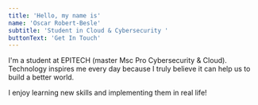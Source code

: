 ```yaml
---
title: 'Hello, my name is'
name: 'Oscar Robert-Besle'
subtitle: 'Student in Cloud & Cybersecurity '
buttonText: 'Get In Touch'
---
```


I'm a student at EPITECH (master Msc Pro Cybersecurity & Cloud).
Technology inspires me every day because I truly believe it can help us to build a better world.

I enjoy learning new skills and implementing them in real life!
